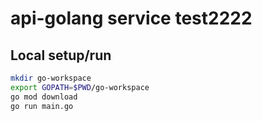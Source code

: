 # api-golang service test2222

## Local setup/run

```bash
mkdir go-workspace
export GOPATH=$PWD/go-workspace
go mod download
go run main.go
```


